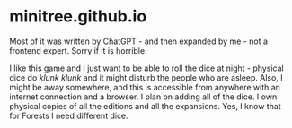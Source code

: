 # minitree.github.io

Most of it was written by ChatGPT - and then expanded by me - not a frontend expert. Sorry if it is horrible.

I like this game and I just want to be able to roll the dice at night - physical dice do *klunk klunk* and it might disturb the people who are asleep.
Also, I might be away somewhere, and this is accessible from anywhere with an internet connection and a browser.
I plan on adding all of the dice. I own physical copies of all the editions and all the expansions.
Yes, I know that for Forests I need different dice.
